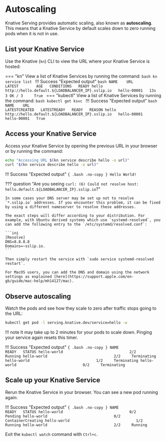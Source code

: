 # Autoscaling

Knative Serving provides automatic scaling, also known as **autoscaling**. This means that a Knative Service by default scales down to zero running pods when it is not in use.

## List your Knative Service

Use the Knative (`kn`) CLI to view the URL where your Knative Service is hosted:

=== "kn"
    View a list of Knative Services by running the command:
    ```bash
    kn service list
    ```
    !!! Success "Expected output"
        ```bash
        NAME    URL                                                LATEST        AGE   CONDITIONS   READY
        hello   http://hello.default.${LOADBALANCER_IP}.sslip.io   hello-00001   13s   3 OK / 3     True
        ```
=== "kubectl"
    View a list of Knative Services by running the command:
    ```bash
    kubectl get ksvc
    ```
    !!! Success "Expected output"
        ```bash
        NAME    URL                                                LATESTCREATED   LATESTREADY   READY   REASON
        hello   http://hello.default.${LOADBALANCER_IP}.sslip.io   hello-00001     hello-00001   True
        ```

## Access your Knative Service

Access your Knative Service by opening the previous URL in your browser or by running the command:

```bash
echo "Accessing URL $(kn service describe hello -o url)"
curl "$(kn service describe hello -o url)"
```

!!! Success "Expected output"
    ```{ .bash .no-copy }
    Hello World!
    ```

??? question "Are you seeing `curl: (6) Could not resolve host: hello.default.${LOADBALANCER_IP}.sslip.io`?"

    In some cases your DNS server may be set up not to resolve `*.sslip.io` addresses. If you encounter this problem, it can be fixed by using a different nameserver to resolve these addresses.

    The exact steps will differ according to your distribution. For example, with Ubuntu derived systems which use `systemd-resolved`, you can add the following entry to the `/etc/systemd/resolved.conf`:

    ```ini
    [Resolve]
    DNS=8.8.8.8
    Domains=~sslip.io.
    ```

    Then simply restart the service with `sudo service systemd-resolved restart`.

    For MacOS users, you can add the DNS and domain using the network settings as explained [here](https://support.apple.com/en-gb/guide/mac-help/mh14127/mac).

## Observe autoscaling

Watch the pods and see how they scale to zero after traffic stops going to the URL:

```bash
kubectl get pod -l serving.knative.dev/service=hello -w
```

!!! note
    It may take up to 2 minutes for your pods to scale down. Pinging your service again resets this timer.

!!! Success "Expected output"
    ```{ .bash .no-copy }
    NAME                                     READY   STATUS
    hello-world                              2/2     Running
    hello-world                              2/2     Terminating
    hello-world                              1/2     Terminating
    hello-world                              0/2     Terminating
    ```

## Scale up your Knative Service

Rerun the Knative Service in your browser. You can see a new pod running again:

!!! Success "Expected output"
    ```{ .bash .no-copy }
    NAME                                     READY   STATUS
    hello-world                              0/2     Pending
    hello-world                              0/2     ContainerCreating
    hello-world                              1/2     Running
    hello-world                              2/2     Running
    ```

Exit the `kubectl watch` command with `Ctrl+c`.
